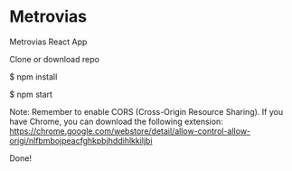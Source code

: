 # Metrovias
Metrovias React App

Clone or download repo

$ npm install

$ npm start

Note: Remember to enable CORS (Cross-Origin Resource Sharing). If you have Chrome, you can download the following extension: https://chrome.google.com/webstore/detail/allow-control-allow-origi/nlfbmbojpeacfghkpbjhddihlkkiljbi

Done!
